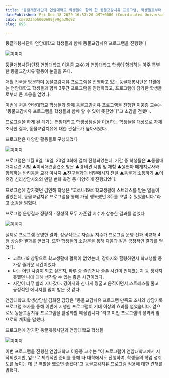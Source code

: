 ```yaml
---
title: "둥글개봉사단과 연암대학교 학생들이 함께 한 동물교감치유 프로그램, 학생들로부터 큰 호응 얻어"
datePublished: Fri Dec 18 2020 16:57:20 GMT+0000 (Coordinated Universal Time)
cuid: cm7023aoh000609jv9ga30q92
slug: 695

---
```



둥글개봉사단이 연암대학교 학생들과 함께 동물교감치유 프로그램을 진행했다

![이미지](https://cdn.hashnode.com/res/hashnode/image/upload/v1739252591450/81598e3c-fcad-495b-85f9-a0b87a4c5372.jpeg)

둥글개봉사단(단장 연암대학교 이웅종 교수)과 연암대학교 학생이 함께하는 아주 특별한 동물교감치유 활동이 눈길을 끈다.

매월 전국을 방문하며 동물교감치유 프로그램을 진행하고 있는 둥글개봉사단은 11월에는 연암대학교 학생들과 함께 3주간 프로그램을 진행하였고, 프로그램에 참가한 학생들로부터 큰 호응을 얻었다.

이번에 처음 연암대학교 학생들과 함께 동물교감치유 프로그램을 진행한 이웅종 교수는 "동물교감치유 프로그램을 학생들과 함께 할 수 있어 뜻깊었다"고 소감을 전했다.

프로그램을 하게 된 계기는 연암대학교 학생상담실을 이용하는 학생들을 대상으로 자체 조사한 결과, 동물교감치유에 대한 관심도가 높아서였다.

프로그램은 다양한 활동들로 구성되었다

![이미지](https://cdn.hashnode.com/res/hashnode/image/upload/v1739252594270/618af490-be0d-4bb3-9c55-61cbbaadfbd9.jpeg)

프로그램은 11월 9일, 16일, 23일 3회에 걸쳐 진행되었는데, 기간 중 학생들은 ▲동물매개치료견 시범 ▲이삭애견훈련소 방문 ▲경비견 시범 및 체험 ▲윤현아 매개치료사와 함께하는 반려동물 교감 마사지 ▲친구들과의 비밀메시지 전달 ▲동물과 소통하기 ▲이유경 심리상담사와의 멘탈 변화 측정 등 다양하게 진행되었다.

프로그램에 참가했던 김인해 학생은 "코로나19로 학교생활에 스트레스를 받는 일들이 많았는데, 동물교감치유 프로그램을 통해 가장 행복했던 3주를 보낼 수 있었습니다."라고 소감을 밝혔다.

프로그램 운영결과 정량적ㆍ정성적 모두 자존감 지수가 상승한 결과를 얻었다

![이미지](https://cdn.hashnode.com/res/hashnode/image/upload/v1739252596437/ba7f69e7-93a8-4e5b-91a9-da6aad4172c3.jpeg)

실제로 프로그램 운영한 결과, 정량적으로 자존감 지수가 프로그램 운영 전과 비교해 4점 상승한 결과를 얻었다. 또한 학생들의 소감문을 통해 다음과 같은 긍정적인 결과를 얻었다.

- 코로나19 상황으로 학교생활에 활력이 없었는데, 강아지와 힐링하면서 학교생활 중 가장 즐거운 시간이었다
- 나는 어떤 사람이 되고 싶은지, 하루 중 즐겁거나 슬픈 시간이 언제였는지 등 생각지 못했던 나에 대해 생각할 수 있는 좋은 시간이었다.
- 시간이 너무 빨리 지나갔다. 강아지와 신나게 뒹굴고 움직이면서 스트레스를 풀고 긍정적인 에너지를 많이 받은 것 같다.

연암대학교 학생상담실 김희진 담당은 "동물교감치유 프로그램 만족도 조사와 상담기록 프로그램 조사를 통해 이번에 시행한 프로그램이 기대 이상의 효과를 얻었습니다. 앞으로도 동물교감치유 프로그램을 활성화할 예정입니다."라고 이번 프로그램의 성과와 앞으로의 계획을 말했다.

프로그램에 참가한 둥글개봉사단과 연암대학교 학생들

![이미지](https://cdn.hashnode.com/res/hashnode/image/upload/v1739252598140/29d72126-cf5e-4e59-a4d6-7e1a05c0b020.jpeg)

이번 프로그램을 진행한 연암대학교 이웅종 교수는 "이 프로그램이 연암대학교에서 시작되었지만, 앞으로 체계적인 준비를 통해 타 대학에서도 진행하여, 학생들의 학업 성취도를 높이는 데 큰 역할을 했으면 좋겠다"고 동물교감치유 프로그램 적용에 대한 견해를 밝혔다.
